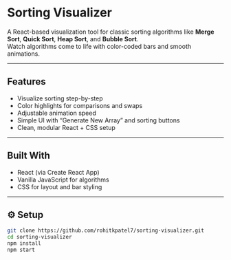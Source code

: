 #  Sorting Visualizer

A React-based visualization tool for classic sorting algorithms like **Merge Sort**, **Quick Sort**, **Heap Sort**, and **Bubble Sort**.  
Watch algorithms come to life with color-coded bars and smooth animations.

---

## Features
- Visualize sorting step-by-step  
- Color highlights for comparisons and swaps  
- Adjustable animation speed  
- Simple UI with “Generate New Array” and sorting buttons  
- Clean, modular React + CSS setup  

---

##  Built With
- React (via Create React App)  
- Vanilla JavaScript for algorithms  
- CSS for layout and bar styling  

---

## ⚙️ Setup
```bash
git clone https://github.com/rohitkpatel7/sorting-visualizer.git
cd sorting-visualizer
npm install
npm start
